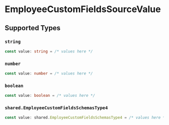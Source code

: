 # EmployeeCustomFieldsSourceValue


## Supported Types

### `string`

```typescript
const value: string = /* values here */
```

### `number`

```typescript
const value: number = /* values here */
```

### `boolean`

```typescript
const value: boolean = /* values here */
```

### `shared.EmployeeCustomFieldsSchemasType4`

```typescript
const value: shared.EmployeeCustomFieldsSchemasType4 = /* values here */
```

